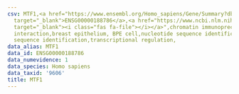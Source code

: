 ```yaml
---
csv: MTF1,<a href="https://www.ensembl.org/Homo_sapiens/Gene/Summary?db=core;g=ENSG00000188786"
  target="_blank">ENSG00000188786</a>,<a href="https://www.ncbi.nlm.nih.gov/pubmed/22863008"
  target="_blank"><i class="fas fa-file"></i></a>",chromatin immunoprecipitation assay,direct
  interaction,breast epithelium, BPE cell,nucleotide sequence identification,nucleotide
  sequence identification,transcriptional regulation,
data_alias: MTF1
data_id: ENSG00000188786
data_numevidence: 1
data_species: Homo sapiens
data_taxid: '9606'
title: MTF1
---
```

